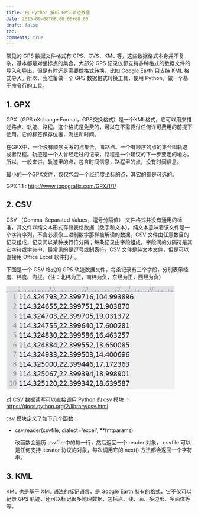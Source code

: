 ```yaml
---
title: 用 Python 解析 GPS 轨迹数据
date: 2015-09-08T08:00:00+08:00
draft: false
toc:
comments: true
---
```



常见的 GPS 数据文件格式有 GPS、CVS、KML 等，这些数据格式本身并不复杂，基本都是对坐标点的集合，大部分 GPS 记录仪都支持多种格式的数据文件的导入和导出。但是有时还是需要做格式转换，比如 Google Earth 只支持 KML 格式导入。所以，我准备做一个 GPS 数据格式转换工具，使用 Python，做一个基于命令行的工具。

## 1. GPX

GPX（GPS eXchange Format，GPS交换格式）是一个XML格式，它可以用来描述路点、轨迹、路程。这个格式是免费的，可以在不需要付任何许可费用的前提下使用。它的标签保存位置，海拔和时间。

在GPX中，一个没有顺序关系的点集合，叫路点。一个有顺序的点的集合叫轨迹或者路程。轨迹是一个人曾经走过的记录，路程是一个建议的下一步要走的地方。所以，一般来讲，轨迹里的点，包含时间信息，路程里的点，没有时间信息。

最小的一个GPX文件，仅仅包含一个经纬度坐标的点，其它的都是可选的。

GPX 1.1 : <http://www.topografix.com/GPX/1/1/>

## 2. CSV

CSV （Comma-Separated Values，逗号分隔值） 文件格式并没有通用的标准，其文件以纯文本形式存储表格数据（数字和文本）。纯文本意味着该文件是一个字符序列，不含必须像二进制数字那样被解读的数据。CSV 文件由任意数目的记录组成，记录间以某种换行符分隔；每条记录由字段组成，字段间的分隔符是其它字符或字符串，最常见的是逗号或制表符。CSV 文件是纯文本文件，但是可以直接用 Office Excel 软件打开。 

下图是一个 CSV 格式的 GPS 轨迹数据文件，每条记录有三个字段，分别表示经度、纬度、海拔。（注：北纬为正，南纬为负，东经为正，西经为负）

![](/images/2015-09-08/2015-09-08_1.jpg)

对 CSV 数据读写可以直接调用 Python 的 csv 模块 ：<https://docs.python.org/2/library/csv.html>

csv 模块定义了如下几个函数：

* csv.reader(csvfile, dialect='excel', **fmtparams)
    
    改函数会遍历 csvfile 中的每一行，然后返回一个 reader 对象， csvfile 可以是任何支持 iterator 协议的对象，每次调用它的 next() 方法都会返回一个字符串。

## 3. KML

KML 也是基于 XML 语法的标记语言，是 Google Earth 特有的格式，它不仅可以记录 GPS 轨迹，还可以标记很多地理数据，包括点、线、面、多边形、多面体等等。
